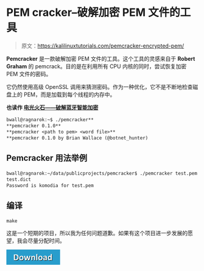 # PEM cracker–破解加密 PEM 文件的工具

> 原文：<https://kalilinuxtutorials.com/pemcracker-encrypted-pem/>

**Pemcracker** 是一款破解加密 PEM 文件的工具。这个工具的灵感来自于 **Robert Graham** 的 pemcrack。目的是在利用所有 CPU 内核的同时，尝试恢复加密 PEM 文件的密码。

它仍然使用高级 OpenSSL 调用来猜测密码。作为一种优化，它不是不断地检查磁盘上的 PEM，而是加载到每个线程的内存中。

**也读作 [电光火石——破解蓝牙智能加密](https://kalilinuxtutorials.com/crackle-crack-bluetooth/)**

```
bwall@ragnarok:~$ ./pemcracker** 
**pemcracker 0.1.0**
**pemcracker <path to pem> <word file>**
**pemcracker 0.1.0 by Brian Wallace (@botnet_hunter)
```

## **Pemcracker 用法举例**

```
bwall@ragnarok:~/data/publicprojects/pemcracker$ ./pemcracker test.pem test.dict
Password is komodia for test.pem 
```

## **编译**

```
make
```

这是一个短期的项目，所以我为任何问题道歉。如果有这个项目进一步发展的愿望，我会尽量分配时间。

[![](img/d861a9096555aeb1980fc054015933d7.png)](https://github.com/bwall/pemcracker)